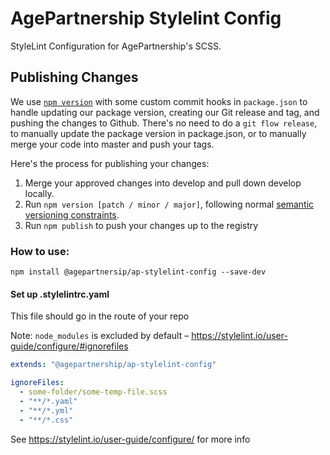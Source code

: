 # AgePartnership Stylelint Config

StyleLint Configuration for AgePartnership's SCSS.

## Publishing Changes
We use [`npm version`](https://docs.npmjs.com/cli/v6/commands/npm-version) with some custom commit hooks in `package.json` to handle updating our package version, creating our Git release and tag, and pushing the changes to Github. There's no need to do a `git flow release`, to manually update the package version in package.json, or to manually merge your code into master and push your tags.

Here's the process for publishing your changes:
1. Merge your approved changes into develop and pull down develop locally.
2. Run `npm version [patch / minor / major]`, following normal [semantic versioning constraints](https://semver.org/).
3. Run `npm publish` to push your changes up to the registry

### How to use:
`npm install @agepartnersip/ap-stylelint-config --save-dev`

#### Set up .stylelintrc.yaml
This file should go in the route of your repo

Note: `node_modules` is excluded by default – https://stylelint.io/user-guide/configure/#ignorefiles

```yaml
extends: "@agepartnership/ap-stylelint-config"

ignoreFiles:
  - some-folder/some-temp-file.scss
  - "**/*.yaml"
  - "**/*.yml"
  - "**/*.css"

```
See https://stylelint.io/user-guide/configure/ for more info

